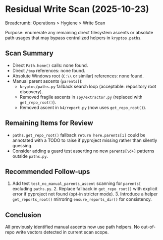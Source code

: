 # Residual Write Scan (2025-10-23)

Breadcrumb: Operations > Hygiene > Write Scan

Purpose: enumerate any remaining direct filesystem ascents or absolute path usages that may bypass centralized helpers
in `kryptos.paths`.

## Scan Summary

- Direct `Path.home()` calls: none found.
- Direct `/tmp` references: none found.
- Absolute Windows root (`C:\\` or similar) references: none found.
- Manual parent ascents (`parents[`):
  - `kryptos/paths.py` fallback search loop (acceptable: repository root discovery).
  - Removed fragile ascents in `spy/extractor.py` (replaced with `get_repo_root()`).
  - Removed ascent in `k4/report.py` (now uses `get_repo_root()`).

## Remaining Items for Review

- `paths.get_repo_root()` fallback `return here.parents[1]` could be annotated with a TODO to raise
if pyproject missing rather than silently guessing.
- Consider adding a guard test asserting no new `parents[\d+]` patterns outside `paths.py`.

## Recommended Follow-ups

1. Add test `test_no_manual_parents_ascent` scanning for `parents[` excluding `paths.py`. 2. Replace fallback in
`get_repo_root()` with explicit error if pyproject not found (opt-in stricter mode). 3. Introduce a helper
`get_reports_root()` mirroring `ensure_reports_dir()` for consistency.

## Conclusion

All previously identified manual ascents now use path helpers. No out-of-repo write vectors detected in current scan
scope.
